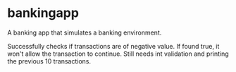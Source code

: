 # bankingapp
A banking app that simulates a banking environment.

Successfully checks if transactions are of negative value. If found true, it won't allow the transaction to continue. Still needs int validation and printing the previous 10 transactions.
